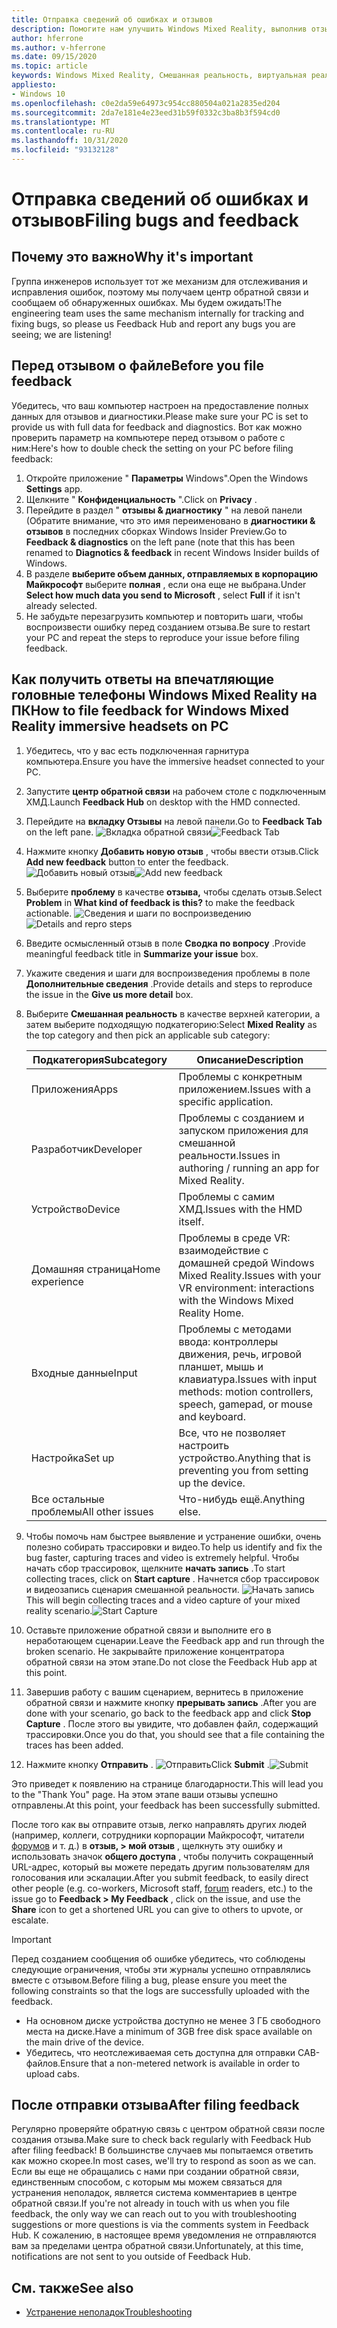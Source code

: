 ```yaml
---
title: Отправка сведений об ошибках и отзывов
description: Помогите нам улучшить Windows Mixed Reality, выполнив отзыв, используя правильные категории в приложении "центр обратной связи".
author: hferrone
ms.author: v-hferrone
ms.date: 09/15/2020
ms.topic: article
keywords: Windows Mixed Reality, Смешанная реальность, виртуальная реальность, VR, MR, обратная связь, центр обратной связи, ошибки
appliesto:
- Windows 10
ms.openlocfilehash: c0e2da59e64973c954cc880504a021a2835ed204
ms.sourcegitcommit: 2da7e181e4e23eed31b59f0332c3ba8b3f594cd0
ms.translationtype: MT
ms.contentlocale: ru-RU
ms.lasthandoff: 10/31/2020
ms.locfileid: "93132128"
---
```

# <a name="filing-bugs-and-feedback"></a><span data-ttu-id="e929d-104">Отправка сведений об ошибках и отзывов</span><span class="sxs-lookup"><span data-stu-id="e929d-104">Filing bugs and feedback</span></span>

## <a name="why-its-important"></a><span data-ttu-id="e929d-105">Почему это важно</span><span class="sxs-lookup"><span data-stu-id="e929d-105">Why it's important</span></span>

<span data-ttu-id="e929d-106">Группа инженеров использует тот же механизм для отслеживания и исправления ошибок, поэтому мы получаем центр обратной связи и сообщаем об обнаруженных ошибках. Мы будем ожидать!</span><span class="sxs-lookup"><span data-stu-id="e929d-106">The engineering team uses the same mechanism internally for tracking and fixing bugs, so please us Feedback Hub and report any bugs you are seeing; we are listening!</span></span>

## <a name="before-you-file-feedback"></a><span data-ttu-id="e929d-107">Перед отзывом о файле</span><span class="sxs-lookup"><span data-stu-id="e929d-107">Before you file feedback</span></span>

<span data-ttu-id="e929d-108">Убедитесь, что ваш компьютер настроен на предоставление полных данных для отзывов и диагностики.</span><span class="sxs-lookup"><span data-stu-id="e929d-108">Please make sure your PC is set to provide us with full data for feedback and diagnostics.</span></span> <span data-ttu-id="e929d-109">Вот как можно проверить параметр на компьютере перед отзывом о работе с ним:</span><span class="sxs-lookup"><span data-stu-id="e929d-109">Here's how to double check the setting on your PC before filing feedback:</span></span>

1. <span data-ttu-id="e929d-110">Откройте приложение " **Параметры** Windows".</span><span class="sxs-lookup"><span data-stu-id="e929d-110">Open the Windows **Settings** app.</span></span>
2. <span data-ttu-id="e929d-111">Щелкните " **Конфиденциальность** ".</span><span class="sxs-lookup"><span data-stu-id="e929d-111">Click on **Privacy** .</span></span>
3. <span data-ttu-id="e929d-112">Перейдите в раздел " **отзывы & диагностику** " на левой панели (Обратите внимание, что это имя переименовано в **диагностики & отзывов** в последних сборках Windows Insider Preview.</span><span class="sxs-lookup"><span data-stu-id="e929d-112">Go to **Feedback & diagnostics** on the left pane (note that this has been renamed to **Diagnotics & feedback** in recent Windows Insider builds of Windows.</span></span>
4. <span data-ttu-id="e929d-113">В разделе **выберите объем данных, отправляемых в корпорацию Майкрософт** выберите **полная** , если она еще не выбрана.</span><span class="sxs-lookup"><span data-stu-id="e929d-113">Under **Select how much data you send to Microsoft** , select **Full** if it isn't already selected.</span></span>
5. <span data-ttu-id="e929d-114">Не забудьте перезагрузить компьютер и повторить шаги, чтобы воспроизвести ошибку перед созданием отзыва.</span><span class="sxs-lookup"><span data-stu-id="e929d-114">Be sure to restart your PC and repeat the steps to reproduce your issue before filing feedback.</span></span>

## <a name="how-to-file-feedback-for-windows-mixed-reality-immersive-headsets-on-pc"></a><span data-ttu-id="e929d-115">Как получить ответы на впечатляющие головные телефоны Windows Mixed Reality на ПК</span><span class="sxs-lookup"><span data-stu-id="e929d-115">How to file feedback for Windows Mixed Reality immersive headsets on PC</span></span>

1. <span data-ttu-id="e929d-116">Убедитесь, что у вас есть подключенная гарнитура компьютера.</span><span class="sxs-lookup"><span data-stu-id="e929d-116">Ensure you have the immersive headset connected to your PC.</span></span>
2. <span data-ttu-id="e929d-117">Запустите **центр обратной связи** на рабочем столе с подключенным ХМД.</span><span class="sxs-lookup"><span data-stu-id="e929d-117">Launch **Feedback Hub** on desktop with the HMD connected.</span></span>
3. <span data-ttu-id="e929d-118">Перейдите на **вкладку Отзывы** на левой панели.</span><span class="sxs-lookup"><span data-stu-id="e929d-118">Go to **Feedback Tab** on the left pane.</span></span> <span data-ttu-id="e929d-119">![Вкладка обратной связи](images/feedback1.png)</span><span class="sxs-lookup"><span data-stu-id="e929d-119">![Feedback Tab](images/feedback1.png)</span></span> 
4. <span data-ttu-id="e929d-120">Нажмите кнопку **Добавить новую отзыв** , чтобы ввести отзыв.</span><span class="sxs-lookup"><span data-stu-id="e929d-120">Click **Add new feedback** button to enter the feedback.</span></span> <span data-ttu-id="e929d-121">![Добавить новый отзыв](images/feedback2.png)</span><span class="sxs-lookup"><span data-stu-id="e929d-121">![Add new feedback](images/feedback2.png)</span></span>
5. <span data-ttu-id="e929d-122">Выберите **проблему** в качестве **отзыва,** чтобы сделать отзыв.</span><span class="sxs-lookup"><span data-stu-id="e929d-122">Select **Problem** in **What kind of feedback is this?** to make the feedback actionable.</span></span> <span data-ttu-id="e929d-123">![Сведения и шаги по воспроизведению](images/feedback3.png)</span><span class="sxs-lookup"><span data-stu-id="e929d-123">![Details and repro steps](images/feedback3.png)</span></span>
6. <span data-ttu-id="e929d-124">Введите осмысленный отзыв в поле **Сводка по вопросу** .</span><span class="sxs-lookup"><span data-stu-id="e929d-124">Provide meaningful feedback title in **Summarize your issue** box.</span></span>
7. <span data-ttu-id="e929d-125">Укажите сведения и шаги для воспроизведения проблемы в поле **Дополнительные сведения** .</span><span class="sxs-lookup"><span data-stu-id="e929d-125">Provide details and steps to reproduce the issue in the **Give us more detail** box.</span></span>
8. <span data-ttu-id="e929d-126">Выберите **Смешанная реальность** в качестве верхней категории, а затем выберите подходящую подкатегорию:</span><span class="sxs-lookup"><span data-stu-id="e929d-126">Select **Mixed Reality** as the top category and then pick an applicable sub category:</span></span>

   | <span data-ttu-id="e929d-127">Подкатегория</span><span class="sxs-lookup"><span data-stu-id="e929d-127">Subcategory</span></span>      | <span data-ttu-id="e929d-128">Описание</span><span class="sxs-lookup"><span data-stu-id="e929d-128">Description</span></span>                                                                           |
   |------------------|---------------------------------------------------------------------------------------|
   | <span data-ttu-id="e929d-129">Приложения</span><span class="sxs-lookup"><span data-stu-id="e929d-129">Apps</span></span>             | <span data-ttu-id="e929d-130">Проблемы с конкретным приложением.</span><span class="sxs-lookup"><span data-stu-id="e929d-130">Issues with a specific application.</span></span>                                                   |
   | <span data-ttu-id="e929d-131">Разработчик</span><span class="sxs-lookup"><span data-stu-id="e929d-131">Developer</span></span>        | <span data-ttu-id="e929d-132">Проблемы с созданием и запуском приложения для смешанной реальности.</span><span class="sxs-lookup"><span data-stu-id="e929d-132">Issues in authoring / running an app for Mixed Reality.</span></span>                               |
   | <span data-ttu-id="e929d-133">Устройство</span><span class="sxs-lookup"><span data-stu-id="e929d-133">Device</span></span>           | <span data-ttu-id="e929d-134">Проблемы с самим ХМД.</span><span class="sxs-lookup"><span data-stu-id="e929d-134">Issues with the HMD itself.</span></span>                                                           |
   | <span data-ttu-id="e929d-135">Домашняя страница</span><span class="sxs-lookup"><span data-stu-id="e929d-135">Home experience</span></span>  | <span data-ttu-id="e929d-136">Проблемы в среде VR: взаимодействие с домашней средой Windows Mixed Reality.</span><span class="sxs-lookup"><span data-stu-id="e929d-136">Issues with your VR environment: interactions with the Windows Mixed Reality Home.</span></span>    |
   | <span data-ttu-id="e929d-137">Входные данные</span><span class="sxs-lookup"><span data-stu-id="e929d-137">Input</span></span>            | <span data-ttu-id="e929d-138">Проблемы с методами ввода: контроллеры движения, речь, игровой планшет, мышь и клавиатура.</span><span class="sxs-lookup"><span data-stu-id="e929d-138">Issues with input methods: motion controllers, speech, gamepad, or mouse and keyboard.</span></span>|
   | <span data-ttu-id="e929d-139">Настройка</span><span class="sxs-lookup"><span data-stu-id="e929d-139">Set up</span></span>           | <span data-ttu-id="e929d-140">Все, что не позволяет настроить устройство.</span><span class="sxs-lookup"><span data-stu-id="e929d-140">Anything that is preventing you from setting up the device.</span></span>                           |
   | <span data-ttu-id="e929d-141">Все остальные проблемы</span><span class="sxs-lookup"><span data-stu-id="e929d-141">All other issues</span></span> | <span data-ttu-id="e929d-142">Что-нибудь ещё.</span><span class="sxs-lookup"><span data-stu-id="e929d-142">Anything else.</span></span>                                                                        |

9. <span data-ttu-id="e929d-143">Чтобы помочь нам быстрее выявление и устранение ошибки, очень полезно собирать трассировки и видео.</span><span class="sxs-lookup"><span data-stu-id="e929d-143">To help us identify and fix the bug faster, capturing traces and video is extremely helpful.</span></span> <span data-ttu-id="e929d-144">Чтобы начать сбор трассировок, щелкните **начать запись** .</span><span class="sxs-lookup"><span data-stu-id="e929d-144">To start collecting traces, click on **Start capture** .</span></span> <span data-ttu-id="e929d-145">Начнется сбор трассировок и видеозапись сценария смешанной реальности. ![ Начать запись](images/feedback4.png)</span><span class="sxs-lookup"><span data-stu-id="e929d-145">This will begin collecting traces and a video capture of your mixed reality scenario.![Start Capture](images/feedback4.png)</span></span>
10. <span data-ttu-id="e929d-146">Оставьте приложение обратной связи и выполните его в неработающем сценарии.</span><span class="sxs-lookup"><span data-stu-id="e929d-146">Leave the Feedback app and run through the broken scenario.</span></span> <span data-ttu-id="e929d-147">Не закрывайте приложение концентратора обратной связи на этом этапе.</span><span class="sxs-lookup"><span data-stu-id="e929d-147">Do not close the Feedback Hub app at this point.</span></span>
11. <span data-ttu-id="e929d-148">Завершив работу с вашим сценарием, вернитесь в приложение обратной связи и нажмите кнопку **прерывать запись** .</span><span class="sxs-lookup"><span data-stu-id="e929d-148">After you are done with your scenario, go back to the feedback app and click **Stop Capture** .</span></span> <span data-ttu-id="e929d-149">После этого вы увидите, что добавлен файл, содержащий трассировки.</span><span class="sxs-lookup"><span data-stu-id="e929d-149">Once you do that, you should see that a file containing the traces has been added.</span></span>
12. <span data-ttu-id="e929d-150">Нажмите кнопку **Отправить** . ![ Отправить](images/feedback5.png)</span><span class="sxs-lookup"><span data-stu-id="e929d-150">Click **Submit** .![Submit](images/feedback5.png)</span></span>

<span data-ttu-id="e929d-151">Это приведет к появлению на странице благодарности.</span><span class="sxs-lookup"><span data-stu-id="e929d-151">This will lead you to the "Thank You" page.</span></span> <span data-ttu-id="e929d-152">На этом этапе ваши отзывы успешно отправлены.</span><span class="sxs-lookup"><span data-stu-id="e929d-152">At this point, your feedback has been successfully submitted.</span></span>

<span data-ttu-id="e929d-153">После того как вы отправите отзыв, легко направлять других людей (например, коллеги, сотрудники корпорации Майкрософт, читатели [форумов](https://forums.hololens.com/) и т. д.) в **отзыв, > мой отзыв** , щелкнуть эту ошибку и использовать значок **общего доступа** , чтобы получить сокращенный URL-адрес, который вы можете передать другим пользователям для голосования или эскалации.</span><span class="sxs-lookup"><span data-stu-id="e929d-153">After you submit feedback, to easily direct other people (e.g. co-workers, Microsoft staff, [forum](https://forums.hololens.com/) readers, etc.) to the issue go to **Feedback > My Feedback** , click on the issue, and use the **Share** icon to get a shortened URL you can give to others to upvote, or escalate.</span></span>

> [!IMPORTANT]
> <span data-ttu-id="e929d-154">Перед созданием сообщения об ошибке убедитесь, что соблюдены следующие ограничения, чтобы эти журналы успешно отправлялись вместе с отзывом.</span><span class="sxs-lookup"><span data-stu-id="e929d-154">Before filing a bug, please ensure you meet the following constraints so that the logs are successfully uploaded with the feedback.</span></span>
>    * <span data-ttu-id="e929d-155">На основном диске устройства доступно не менее 3 ГБ свободного места на диске.</span><span class="sxs-lookup"><span data-stu-id="e929d-155">Have a minimum of 3GB free disk space available on the main drive of the device.</span></span>
>    * <span data-ttu-id="e929d-156">Убедитесь, что неотслеживаемая сеть доступна для отправки CAB-файлов.</span><span class="sxs-lookup"><span data-stu-id="e929d-156">Ensure that a non-metered network is available in order to upload cabs.</span></span>

## <a name="after-filing-feedback"></a><span data-ttu-id="e929d-157">После отправки отзыва</span><span class="sxs-lookup"><span data-stu-id="e929d-157">After filing feedback</span></span>

<span data-ttu-id="e929d-158">Регулярно проверяйте обратную связь с центром обратной связи после создания отзыва.</span><span class="sxs-lookup"><span data-stu-id="e929d-158">Make sure to check back regularly with Feedback Hub after filing feedback!</span></span> <span data-ttu-id="e929d-159">В большинстве случаев мы попытаемся ответить как можно скорее.</span><span class="sxs-lookup"><span data-stu-id="e929d-159">In most cases, we'll try to respond as soon as we can.</span></span> <span data-ttu-id="e929d-160">Если вы еще не обращались с нами при создании обратной связи, единственным способом, с которым мы можем связаться для устранения неполадок, является система комментариев в центре обратной связи.</span><span class="sxs-lookup"><span data-stu-id="e929d-160">If you're not already in touch with us when you file feedback, the only way we can reach out to you with troubleshooting suggestions or more questions is via the comments system in Feedback Hub.</span></span> <span data-ttu-id="e929d-161">К сожалению, в настоящее время уведомления не отправляются вам за пределами центра обратной связи.</span><span class="sxs-lookup"><span data-stu-id="e929d-161">Unfortunately, at this time, notifications are not sent to you outside of Feedback Hub.</span></span>

## <a name="see-also"></a><span data-ttu-id="e929d-162">См. также</span><span class="sxs-lookup"><span data-stu-id="e929d-162">See also</span></span>

* [<span data-ttu-id="e929d-163">Устранение неполадок</span><span class="sxs-lookup"><span data-stu-id="e929d-163">Troubleshooting</span></span>](troubleshooting-windows-mixed-reality.md)